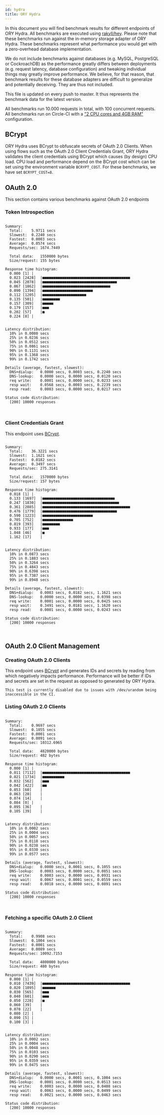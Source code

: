 ```yaml
---
id: hydra
title: ORY Hydra
---
```


In this document you will find benchmark results for different endpoints of ORY Hydra. All benchmarks are executed
using [rakyll/hey](https://github.com/rakyll/hey). Please note that these benchmarks run against the in-memory storage
adapter of ORY Hydra. These benchmarks represent what performance you would get with a zero-overhead database implementation.

We do not include benchmarks against databases (e.g. MySQL, PostgreSQL or CockroachDB) as the performance greatly differs between
deployments (e.g. request latency, database configuration) and tweaking individual things may greatly improve performance.
We believe, for that reason, that benchmark results for these database adapters are difficult to generalize and potentially
deceiving. They are thus not included.

This file is updated on every push to master. It thus represents the benchmark data for the latest version.

All benchmarks run 10.000 requests in total, with 100 concurrent requests. All benchmarks run on Circle-CI with a
["2 CPU cores and 4GB RAM"](https://support.circleci.com/hc/en-us/articles/360000489307-Why-do-my-tests-take-longer-to-run-on-CircleCI-than-locally-)
configuration.

## BCrypt

ORY Hydra uses BCrypt to obfuscate secrets of OAuth 2.0 Clients. When using flows such as the OAuth 2.0 Client Credentials
Grant, ORY Hydra validates the client credentials using BCrypt which causes (by design) CPU load. CPU load and performance
depend on the BCrypt cost which can be set using the environment variable `BCRYPT_COST`. For these benchmarks,
we have set `BCRYPT_COST=8`.

## OAuth 2.0

This section contains various benchmarks against OAuth 2.0 endpoints

### Token Introspection

```

Summary:
  Total:	5.9711 secs
  Slowest:	0.2240 secs
  Fastest:	0.0003 secs
  Average:	0.0574 secs
  Requests/sec:	1674.7449
  
  Total data:	1550000 bytes
  Size/request:	155 bytes

Response time histogram:
  0.000 [1]	|
  0.023 [2428]	|■■■■■■■■■■■■■■■■■■■■■■■■■■■■■■■■■■■■■■■■
  0.045 [2078]	|■■■■■■■■■■■■■■■■■■■■■■■■■■■■■■■■■■
  0.067 [1862]	|■■■■■■■■■■■■■■■■■■■■■■■■■■■■■■■
  0.090 [1394]	|■■■■■■■■■■■■■■■■■■■■■■■
  0.112 [1205]	|■■■■■■■■■■■■■■■■■■■■
  0.135 [501]	|■■■■■■■■
  0.157 [309]	|■■■■■
  0.179 [157]	|■■■
  0.202 [57]	|■
  0.224 [8]	|


Latency distribution:
  10% in 0.0080 secs
  25% in 0.0236 secs
  50% in 0.0512 secs
  75% in 0.0861 secs
  90% in 0.1131 secs
  95% in 0.1368 secs
  99% in 0.1742 secs

Details (average, fastest, slowest):
  DNS+dialup:	0.0000 secs, 0.0003 secs, 0.2240 secs
  DNS-lookup:	0.0000 secs, 0.0000 secs, 0.0120 secs
  req write:	0.0001 secs, 0.0000 secs, 0.0233 secs
  resp wait:	0.0568 secs, 0.0003 secs, 0.2239 secs
  resp read:	0.0003 secs, 0.0000 secs, 0.0217 secs

Status code distribution:
  [200]	10000 responses



```

### Client Credentials Grant

This endpoint uses [BCrypt](#bcrypt).

```

Summary:
  Total:	36.3221 secs
  Slowest:	1.1621 secs
  Fastest:	0.0182 secs
  Average:	0.3497 secs
  Requests/sec:	275.3141
  
  Total data:	1570000 bytes
  Size/request:	157 bytes

Response time histogram:
  0.018 [1]	|
  0.133 [1697]	|■■■■■■■■■■■■■■■■■■■■■■■■■■■■■■■■■
  0.247 [1830]	|■■■■■■■■■■■■■■■■■■■■■■■■■■■■■■■■■■■
  0.361 [2085]	|■■■■■■■■■■■■■■■■■■■■■■■■■■■■■■■■■■■■■■■■
  0.476 [1779]	|■■■■■■■■■■■■■■■■■■■■■■■■■■■■■■■■■■
  0.590 [1223]	|■■■■■■■■■■■■■■■■■■■■■■■
  0.705 [752]	|■■■■■■■■■■■■■■
  0.819 [393]	|■■■■■■■■
  0.933 [177]	|■■■
  1.048 [46]	|■
  1.162 [17]	|


Latency distribution:
  10% in 0.0873 secs
  25% in 0.1883 secs
  50% in 0.3264 secs
  75% in 0.4843 secs
  90% in 0.6398 secs
  95% in 0.7387 secs
  99% in 0.8948 secs

Details (average, fastest, slowest):
  DNS+dialup:	0.0003 secs, 0.0182 secs, 1.1621 secs
  DNS-lookup:	0.0000 secs, 0.0000 secs, 0.0398 secs
  req write:	0.0001 secs, 0.0000 secs, 0.0425 secs
  resp wait:	0.3491 secs, 0.0181 secs, 1.1620 secs
  resp read:	0.0001 secs, 0.0000 secs, 0.0243 secs

Status code distribution:
  [200]	10000 responses



```

## OAuth 2.0 Client Management

### Creating OAuth 2.0 Clients

This endpoint uses [BCrypt](#bcrypt) and generates IDs and secrets by reading from  which negatively impacts
performance. Performance will be better if IDs and secrets are set in the request as opposed to generated by ORY Hydra.

```
This test is currently disabled due to issues with /dev/urandom being inaccessible in the CI.
```

### Listing OAuth 2.0 Clients

```

Summary:
  Total:	0.9697 secs
  Slowest:	0.1055 secs
  Fastest:	0.0001 secs
  Average:	0.0091 secs
  Requests/sec:	10312.6965
  
  Total data:	4820000 bytes
  Size/request:	482 bytes

Response time histogram:
  0.000 [1]	|
  0.011 [7112]	|■■■■■■■■■■■■■■■■■■■■■■■■■■■■■■■■■■■■■■■■
  0.021 [1734]	|■■■■■■■■■■
  0.032 [562]	|■■■
  0.042 [422]	|■■
  0.053 [60]	|
  0.063 [20]	|
  0.074 [14]	|
  0.084 [0]	|
  0.095 [36]	|
  0.105 [39]	|


Latency distribution:
  10% in 0.0002 secs
  25% in 0.0004 secs
  50% in 0.0057 secs
  75% in 0.0118 secs
  90% in 0.0238 secs
  95% in 0.0330 secs
  99% in 0.0577 secs

Details (average, fastest, slowest):
  DNS+dialup:	0.0000 secs, 0.0001 secs, 0.1055 secs
  DNS-lookup:	0.0003 secs, 0.0000 secs, 0.0851 secs
  req write:	0.0003 secs, 0.0000 secs, 0.0931 secs
  resp wait:	0.0067 secs, 0.0001 secs, 0.0559 secs
  resp read:	0.0018 secs, 0.0000 secs, 0.0891 secs

Status code distribution:
  [200]	10000 responses



```

### Fetching a specific OAuth 2.0 Client

```

Summary:
  Total:	0.9908 secs
  Slowest:	0.1004 secs
  Fastest:	0.0001 secs
  Average:	0.0089 secs
  Requests/sec:	10092.7153
  
  Total data:	4800000 bytes
  Size/request:	480 bytes

Response time histogram:
  0.000 [1]	|
  0.010 [7439]	|■■■■■■■■■■■■■■■■■■■■■■■■■■■■■■■■■■■■■■■■
  0.020 [1095]	|■■■■■■
  0.030 [565]	|■■■
  0.040 [601]	|■■■
  0.050 [228]	|■
  0.060 [39]	|
  0.070 [22]	|
  0.080 [2]	|
  0.090 [5]	|
  0.100 [3]	|


Latency distribution:
  10% in 0.0002 secs
  25% in 0.0004 secs
  50% in 0.0048 secs
  75% in 0.0103 secs
  90% in 0.0290 secs
  95% in 0.0359 secs
  99% in 0.0475 secs

Details (average, fastest, slowest):
  DNS+dialup:	0.0000 secs, 0.0001 secs, 0.1004 secs
  DNS-lookup:	0.0001 secs, 0.0000 secs, 0.0513 secs
  req write:	0.0003 secs, 0.0000 secs, 0.0408 secs
  resp wait:	0.0063 secs, 0.0000 secs, 0.0499 secs
  resp read:	0.0021 secs, 0.0000 secs, 0.0463 secs

Status code distribution:
  [200]	10000 responses



```
